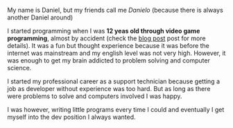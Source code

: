 My name is Daniel, but my friends call me *Danielo* (because there is always another Daniel around)

I started programming when I was **12 yeas old through video game programming**, almost by accident (check the [blog post](./blog/how-i-started) post for more details). It was a fun but thought experience because it was before the internet was mainstream and my english level was not very high.
However, it was enough to get my brain addicted to problem solving and computer science.

I started my professional career as a support technician because getting a job as developer without experience was too hard. But as long as there were problems to solve and computers involved I was happy.

I was however, writing little programs every time I could and eventually I get myself into the dev position I always wanted.
